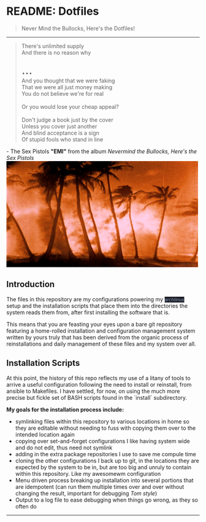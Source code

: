 # README: Dotfiles

<blockquote> Never Mind the Bullocks, Here's the Dotfiles!</blockquote> 
<hr/>
<blockquote>
There's unlimited supply <br/>
And there is no reason why <br/>
<br/>
<span style="font-size:2rem">...</span>
<br/> 
And you thought that we were faking <br/>
That we were all just money making <br/>
You do not believe we're for real <br/>
<br/>
Or you would lose your cheap appeal? <br/>
<br/>
Don't judge a book just by the cover <br/>
Unless you cover just another <br/>
And blind acceptance is a sign <br/>
Of stupid fools who stand in line <br />
</blockquote>
<figcaption> - The Sex Pistols <b>"EMI"</b> from the album <cite>Nevermind the Bullocks, Here's the Sex Pistols</cite></figcaption>

<img src=".github/assets/dreams.gif" alt="pictoral representation of the state of the repository at any given moment depicting palm trees engulfed in flames due to nearby nuclear testing" />


<h2>Introduction</h2>

<p>The files in this repository are my configurations powering my <span style="background-color:#1b1d24; color: #8b9cbe; font-size:85%;">archlinux</span> setup and the installation scripts that place them into the directories the system reads them from, after first installing the software that is.</p>

<p>This means that you are feasting your eyes upon a bare git repository featuring a home-rolled installation and configuration management system written by yours truly that has been derived from the organic process of reinstallations and daily management of these files and my system over all. </p>

<h2> Installation Scripts </h2>
<p>At this point, the history of this repo reflects my use of a litany of tools to arrive a useful configuration following the need to install or reinstall, from ansible to Makefiles. I have settled, for now, on using the much more precise but fickle set of BASH scripts found in the `install` subdirectory.</p>

<b>My goals for the installation process include:</b>
<ul>
<li>symlinking files within this repository to various locations in home so they are editable without needing to fuss with copying them over to the intended location again</li>
<li>copying over set-and-forget configurations I like having system wide and do not edit, thus need not symlink</li>
<li>adding in the extra package repositories I use to save me compule time</li>
<li>cloning the other configurations I back up to git, in the locations they are expected by the system to be in, but are too big and unruly to contain within this repository. Like my awesomewm configuration </li>
<li>Menu driven process breaking up installation into several portions that are idempotent (can run them multiple times over and over without changing the result, important for debugging <i>Tom style</i>)</li>
<li>Output to a log file to ease debugging when things go wrong, as they so often do </li>
</ul>

<hr/>


<h2></h2>